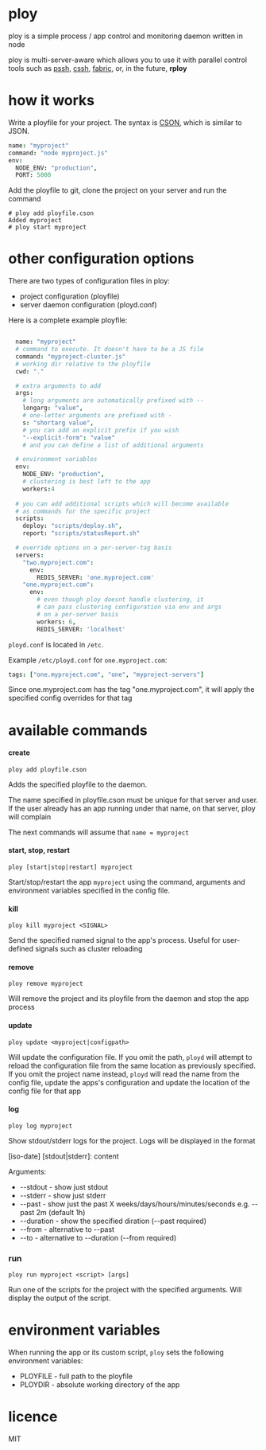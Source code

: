 # ploy

ploy is a simple process / app control and monitoring daemon written in node

ploy is multi-server-aware which allows you to use
it with parallel control tools such as [pssh](http://www.theether.org/pssh/),
[cssh](http://sourceforge.net/projects/clusterssh/),
[fabric](http://docs.fabfile.org/en/1.6/), or, in the future,
**rploy**

# how it works

Write a ployfile for your project. The syntax is [CSON](https://github.com/bevry/cson),
which is similar to JSON.

```coffeescript
name: "myproject"
command: "node myproject.js" 
env: 
  NODE_ENV: "production",
  PORT: 5000
```

Add the ployfile to git, clone the project on your server and run
the command

    # ploy add ployfile.cson
    Added myproject
    # ploy start myproject 

# other configuration options

There are two types of configuration files in ploy:

* project configuration (ployfile)
* server daemon configuration (ployd.conf)

Here is a complete example ployfile:

```coffeescript

  name: "myproject"
  # command to execute. It doesn't have to be a JS file
  command: "myproject-cluster.js"
  # working dir relative to the ployfile
  cwd: "."

  # extra arguments to add
  args: 
    # long arguments are automatically prefixed with --
    longarg: "value",
    # one-letter arguments are prefixed with -
    s: "shortarg value",
    # you can add an explicit prefix if you wish
    "--explicit-form": "value"
    # and you can define a list of additional arguments

  # environment variables
  env: 
    NODE_ENV: "production",
    # clustering is best left to the app
    workers:4
 
  # you can add additional scripts which will become available
  # as commands for the specific project
  scripts: 
    deploy: "scripts/deploy.sh",
    report: "scripts/statusReport.sh"

  # override options on a per-server-tag basis
  servers: 
    "two.myproject.com": 
      env: 
        REDIS_SERVER: 'one.myproject.com'
    "one.myproject.com":
      env: 
        # even though ploy doesnt handle clustering, it
        # can pass clustering configuration via env and args 
        # on a per-server basis
        workers: 6,
        REDIS_SERVER: 'localhost'
```

`ployd.conf` is located in `/etc`. 

Example `/etc/ployd.conf` for `one.myproject.com`:

```coffeescript
tags: ["one.myproject.com", "one", "myproject-servers"]
```

Since one.myproject.com has the tag "one.myproject.com", it will apply the 
specified config overrides for that tag

# available commands

#### create

    ploy add ployfile.cson

Adds the specified ployfile to the daemon.

The name specified in ployfile.cson must be unique for that server
and user. If the user already has an app running under that name, on
that server, ploy will complain

The next commands will assume that `name = myproject`

#### start, stop, restart

    ploy [start|stop|restart] myproject

Start/stop/restart the app `myproject` using the command, 
arguments and environment variables specified in the config file. 

#### kill

    ploy kill myproject <SIGNAL>

Send the specified named signal to the app's process. Useful for
user-defined signals such as cluster reloading

#### remove 

    ploy remove myproject

Will remove the project and its ployfile from the daemon and stop
the app process

#### update

    ploy update <myproject|configpath>

Will update the configuration file. If you omit the path, `ployd`
will attempt to reload the configuration file from the same location
as previously specified. If you omit the project name instead,
`ployd` will read the name from the config file, update the apps's
configuration and update the location of the config file for that app

#### log

    ploy log myproject

Show stdout/stderr logs for the project. Logs will be displayed in the format

[iso-date] [stdout|stderr]: content

Arguments:
* --stdout - show just stdout
* --stderr - show just stderr
* --past <time> - show just the past X weeks/days/hours/minutes/seconds e.g. --past 2m (default 1h)
* --duration <time> - show the specified diration (--past required)
* --from <date> - alternative to --past
* --to <date> - alternative to --duration (--from required)

### run

    ploy run myproject <script> [args]

Run one of the scripts for the project with the specified arguments. Will
display the output of the script.

# environment variables

When running the app or its custom script, `ploy` sets the following environment
variables:

* PLOYFILE - full path to the ployfile 
* PLOYDIR  - absolute working directory of the app

# licence

MIT


